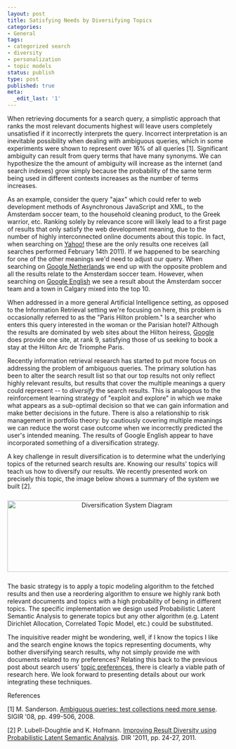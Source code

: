 ```yaml
---
layout: post
title: Satisfying Needs by Diversifying Topics
categories:
- General
tags:
- categorized search
- diversity
- personalization
- topic models
status: publish
type: post
published: true
meta:
  _edit_last: '1'
---
```

When retrieving documents for a search query, a simplistic approach that ranks the most relevant documents highest will leave users completely unsatisfied if it incorrectly interprets the query.  Incorrect interpretation is an inevitable possibility when dealing with ambiguous queries, which in some experiments were shown to represent over 16% of all queries [1].  Significant ambiguity can result from query terms that have many synonyms.  We can hypothesize the the amount of ambiguity will increase as the internet (and search indexes) grow simply because the probability of the same term being used in different contexts increases as the number of terms increases.

As an example, consider the query "ajax" which could refer to web development methods of Asynchronous JavaScript and XML, to the Amsterdam soccer team, to the household cleaning product, to the Greek warrior, etc.  Ranking solely by relevance score will likely lead to a first page of results that only satisfy the web development meaning, due to the number of highly interconnected online documents about this topic.  In fact, when searching on <a id="qqxd" title="Yahoo!" href="http://search.yahoo.com/search;_ylt=?p=ajax">Yahoo!</a> these are the only results one receives (all searches performed February 14th 2011).  If we happened to be searching for one of the other meanings we'd need to adjust our query.  When searching on <a id="pldd" title="Google" href="https://encrypted.google.com/search?hl=nl&amp;q=ajax">Google Netherlands</a> we end up with the opposite problem and all the results relate to the Amsterdam soccer team.  However, when searching on <a id="i20o" title="Google" href="https://encrypted.google.com/search?hl=en&amp;q=ajax">Google English</a> we see a result about the Amsterdam soccer team and a town in Calgary mixed into the top 10.

When addressed in a more general Artificial Intelligence setting, as opposed to the Information Retrieval setting we're focusing on here, this problem is occasionally referred to as the "Paris Hilton problem."  Is a searcher who enters this query interested in the woman or the Parisian hotel? Although the results are dominated by web sites about the Hilton heiress, <a href="https://encrypted.google.com/search?q=paris+hilton">Google</a> does provide one site, at rank 9, satisfying those of us seeking to book a stay at the Hilton Arc de Triomphe Paris.

Recently information retrieval research has started to put more focus on addressing the problem of ambiguous queries.  The primary solution has been to alter the search result list so that our top results not only reflect highly relevant results, but results that cover the multiple meanings a query could represent -- to <em>diversify</em> the search results.  This is analogous to the reinforcement learning strategy of "exploit and explore" in which we make what appears as a sub-optimal decision so that we can gain information and make better decisions in the future.  There is also a relationship to risk management in portfolio theory: by cautiously covering multiple meanings we can reduce the worst case outcome when we incorrectly predicted the user's intended meaning.  The results of Google English appear to have incorporated something of a diversification strategy.

A key challenge in result diversification is to determine what the underlying topics of the returned search results are.  Knowing our results' topics will teach us how to diversify our results.  We recently presented work on precisely this topic, the image below shows a summary of the system we built [2].
<p style="text-align: center;"><img class="aligncenter" style="padding-top: 10px; padding-bottom: 10px;" src="http://d.helioid.com/images/diversify.png" alt="Diversification System Diagram" width="529" height="163" /></p>
The basic strategy is to apply a topic modeling algorithm to the fetched results and then use a reordering algorithm to ensure we highly rank both relevant documents and topics with a high probability of being in different topics.  The specific implementation we design used Probabilistic Latent Semantic Analysis to generate topics but any other algorithm (e.g. Latent Dirichlet Allocation, Correlated Topic Model, etc.) could be substituted.

The inquisitive reader might be wondering, well, if I know the topics I like and the search engine knows the topics representing documents, why bother diversifying search results, why not simply provide me with documents related to my preferences?  Relating this back to the previous post about search users' <a id="y8.x" title="topic preferences" href="http://blog.helioid.com/2011/01/are-our-preferences-in-a-sub-space/">topic preferences</a>, there is clearly a viable path of research here.  We look forward to presenting details about our work integrating these techniques.

References

[1] M. Sanderson. <a id="ggfk" title="Ambiguous queries: test collections need more sense" href="http://www.seg.rmit.edu.au/mark/publications/my_papers/fp596.pdf">Ambiguous queries: test collections need more sense</a>. SIGIR '08, pp. 499-506, 2008.

[2] P. Lubell-Doughtie and K. Hofmann. <a href="http://peet.ldee.org/projects/graduate/result-diversification/">Improving Result Diversity using Probabilistic Latent Semantic Analysis</a>. DIR '2011, pp. 24-27, 2011.
